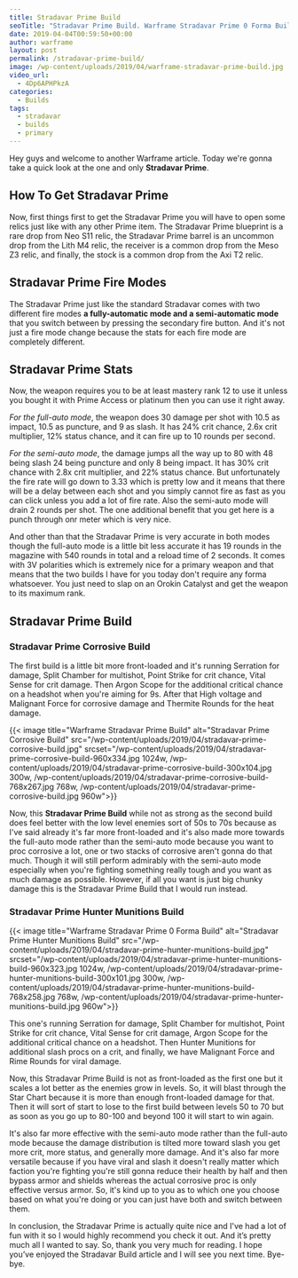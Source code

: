 ```yaml
---
title: Stradavar Prime Build
seoTitle: "Stradavar Prime Build. Warframe Stradavar Prime 0 Forma Build"
date: 2019-04-04T00:59:50+00:00
author: warframe
layout: post
permalink: /stradavar-prime-build/
image: /wp-content/uploads/2019/04/warframe-stradavar-prime-build.jpg
video_url:
  - 4Dp6APHPkzA
categories:
  - Builds
tags:
  - stradavar
  - builds
  - primary
---
```

Hey guys and welcome to another Warframe article. Today we're gonna take a quick look at the one and only **Stradavar Prime**.<!--more-->

## How To Get Stradavar Prime
Now, first things first to get the Stradavar Prime you will have to open some relics just like with any other Prime item. The Stradavar Prime blueprint is a rare drop from Neo S11 relic, the Stradavar Prime barrel is an uncommon drop from the Lith M4 relic, the receiver is a common drop from the Meso Z3 relic, and finally, the stock is a common drop from the Axi T2 relic.

## Stradavar Prime Fire Modes
The Stradavar Prime just like the standard Stradavar comes with two different fire modes __a fully-automatic mode and a semi-automatic mode__ that you switch between by pressing the secondary fire button. And it's not just a fire mode change because the stats for each fire mode are completely different. 

## Stradavar Prime Stats
Now, the weapon requires you to be at least mastery rank 12 to use it unless you bought it with Prime Access or platinum then you can use it right away. 

_For the full-auto mode_, the weapon does 30 damage per shot with 10.5 as impact, 10.5 as puncture, and 9 as slash. It has 24% crit chance, 2.6x crit multiplier, 12% status chance, and it can fire up to 10 rounds per second. 

_For the semi-auto mode_, the damage jumps all the way up to 80 with 48 being slash 24 being puncture and only 8 being impact. It has 30% crit chance with 2.8x crit multiplier, and 22% status chance. But unfortunately the fire rate will go down to 3.33 which is pretty low and it means that there will be a delay between each shot and you simply cannot fire as fast as you can click unless you add a lot of fire rate. Also the semi-auto mode will drain 2 rounds per shot. The one additional benefit that you get here is a punch through onr meter which is very nice. 

And other than that the Stradavar Prime is very accurate in both modes though the full-auto mode is a little bit less accurate it has 19 rounds in the magazine with 540 rounds in total and a reload time of 2 seconds. It comes with 3V polarities which is extremely nice for a primary weapon and that means that the two builds I have for you today don't require any forma whatsoever. You just need to slap on an Orokin Catalyst and get the weapon to its maximum rank. 

## Stradavar Prime Build
### Stradavar Prime Corrosive Build
The first build is a little bit more front-loaded and it's running Serration for damage, Split Chamber for multishot, Point Strike for crit chance, Vital Sense for crit damage. Then Argon Scope for the additional critical chance on a headshot when you're aiming for 9s. After that High voltage and Malignant Force for corrosive damage and Thermite Rounds for the heat damage. 

{{< image title="Warframe Stradavar Prime Build" alt="Stradavar Prime Corrosive Build" src="/wp-content/uploads/2019/04/stradavar-prime-corrosive-build.jpg" srcset="/wp-content/uploads/2019/04/stradavar-prime-corrosive-build-960x334.jpg 1024w, /wp-content/uploads/2019/04/stradavar-prime-corrosive-build-300x104.jpg 300w, /wp-content/uploads/2019/04/stradavar-prime-corrosive-build-768x267.jpg 768w, /wp-content/uploads/2019/04/stradavar-prime-corrosive-build.jpg 960w">}}

Now, this **Stradavar Prime Build** while not as strong as the second build does feel better with the low level enemies sort of 50s to 70s because as I've said already it's far more front-loaded and it's also made more towards the full-auto mode rather than the semi-auto mode because you want to proc corrosive a lot, one or two stacks of corrosive aren't gonna do that much. Though it will still perform admirably with the semi-auto mode especially when you're fighting something really tough and you want as much damage as possible. However, if all you want is just big chunky damage this is the Stradavar Prime Build that I would run instead. 

### Stradavar Prime Hunter Munitions Build
{{< image title="Warframe Stradavar Prime 0 Forma Build" alt="Stradavar Prime Hunter Munitions Build" src="/wp-content/uploads/2019/04/stradavar-prime-hunter-munitions-build.jpg" srcset="/wp-content/uploads/2019/04/stradavar-prime-hunter-munitions-build-960x323.jpg 1024w, /wp-content/uploads/2019/04/stradavar-prime-hunter-munitions-build-300x101.jpg 300w, /wp-content/uploads/2019/04/stradavar-prime-hunter-munitions-build-768x258.jpg 768w, /wp-content/uploads/2019/04/stradavar-prime-hunter-munitions-build.jpg 960w">}}

This one's running Serration for damage, Split Chamber for multishot, Point Strike for crit chance, Vital Sense for crit damage, Argon Scope for the additional critical chance on a headshot. Then Hunter Munitions for additional slash procs on a crit, and finally, we have Malignant Force and Rime Rounds for viral damage. 

Now, this Stradavar Prime Build is not as front-loaded as the first one but it scales a lot better as the enemies grow in levels. So, it will blast through the Star Chart because it is more than enough front-loaded damage for that. Then it will sort of start to lose to the first build between levels 50 to 70 but as soon as you go up to 80-100 and beyond 100 it will start to win again. 

It's also far more effective with the semi-auto mode rather than the full-auto mode because the damage distribution is tilted more toward slash you get more crit, more status, and generally more damage. And it's also far more versatile because if you have viral and slash it doesn't really matter which faction you're fighting you're still gonna reduce their health by half and then bypass armor and shields whereas the actual corrosive proc is only effective versus armor. So, it's kind up to you as to which one you choose based on what you're doing or you can just have both and switch between them. 

In conclusion, the Stradavar Prime is actually quite nice and I've had a lot of fun with it so I would highly recommend you check it out. And it’s pretty much all I wanted to say. So, thank you very much for reading. I hope you’ve enjoyed the Stradavar Build article and I will see you next time. Bye-bye.